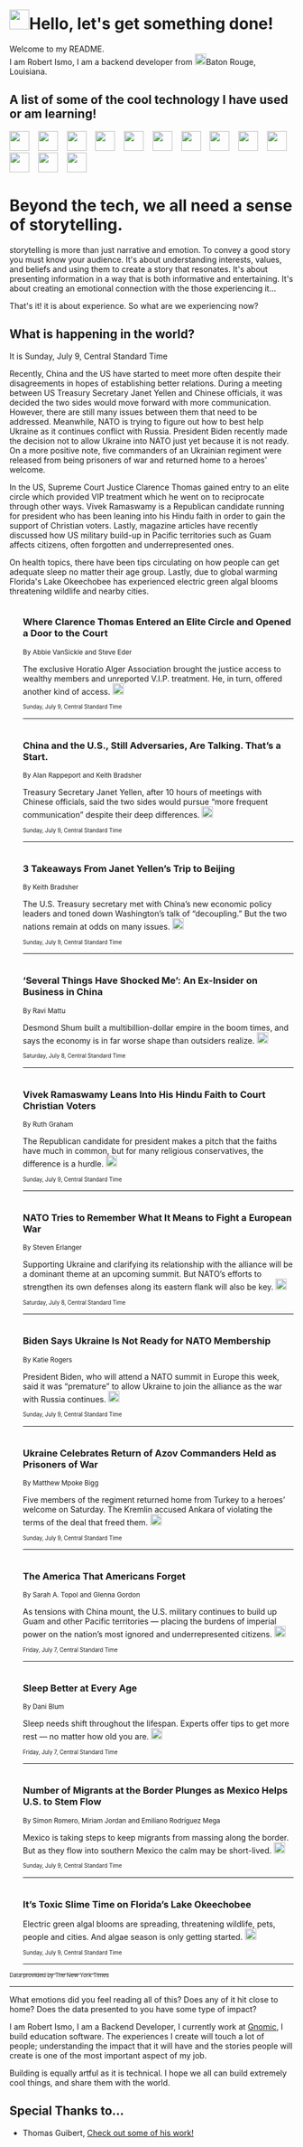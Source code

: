<h1><img src="https://emojis.slackmojis.com/emojis/images/1643514375/3493/hot-coffee.gif?1643514375" width="35"/>Hello, let's get something done!</h1>

<p>Welcome to my README.<br/>
I am Robert Ismo, I am a backend developer from <img src="https://emojis.slackmojis.com/emojis/images/1638395689/50435/moulin_rouge.png?1638395689" width="20"/>Baton Rouge, Louisiana.</p>
<h2>A list of some of the cool technology I have used or am learning!</h2>
<p>
<img src="https://emojis.slackmojis.com/emojis/images/1643516091/21142/meow_bongotap.gif?1643516091" width="35" alt="">
<img src="https://img.shields.io/badge/Favorite%20Frontend%20Framework-SvelteKit-f83903" alt="">
<img src="https://img.shields.io/badge/Second%20Favorite-Vue-40b581" alt="">
<img src="https://img.shields.io/badge/Most%20Used%20Runtime-Nodejs-78b061" alt="">
<img src="https://emojis.slackmojis.com/emojis/images/1643517416/34482/fire.gif?1643517416" width="35" alt="">
<img src="https://img.shields.io/badge/Javascript%20But%20Better-Typescript-0078ca" alt="">
<img src="https://img.shields.io/badge/Favorite%20Language-Elixir-3e244d" alt="">
<img src="https://img.shields.io/badge/Containerize%20Everything-Docker-6ac9ef" alt="">
<img src="https://emojis.slackmojis.com/emojis/images/1643514596/5999/meow_party.gif?1643514596" width="35" alt="">
<img src="https://img.shields.io/badge/API%20Love%20Language-Graphql-de32a5" alt="">
<img src="https://img.shields.io/badge/Our%20Favorite%20Version%20Controller-Git-e94f33" alt="">
<img src="https://img.shields.io/badge/Favorite%20Database-Redis-d42d1d" alt="">
<img src="https://emojis.slackmojis.com/emojis/images/1643514559/5584/deployparrot.gif?1643514559" width="35" alt="">
<img src="https://img.shields.io/badge/Container%20Interstate-RabbitMQ-f66200" alt="">
<img src="https://img.shields.io/badge/Gotta%20Learn-Kubernetes-316adf" alt="">
<img src="https://img.shields.io/badge/Really%20Mature%20Now-WASM-654fef" alt="">
<img src="https://emojis.slackmojis.com/emojis/images/1666642497/61942/dance_vibe.gif?1666642497" width="35" alt="">
<img src="https://img.shields.io/badge/For%20My%20M1-ARM64-657d96" alt="">
<img src="https://img.shields.io/badge/Loving%20This%20So%20Much-TailwindCSS-17bcb5" alt="">
<img src="https://img.shields.io/badge/Cool%20Build%20Tool-Vite-f9cb24" alt="">
<img src="https://emojis.slackmojis.com/emojis/images/1669231376/62819/working-on-it.gif?1669231376" width="35" alt="">
<img src="https://img.shields.io/badge/Fun%20and%20Easy%20Database-MongoDB-5f8c49" alt="">
<img src="https://img.shields.io/badge/JS%20Life%20Support-NPM-c73737" alt="">
<img src="https://img.shields.io/badge/I%20Liked%20It-DynamoDB-0073b9" alt="">
<img src="https://emojis.slackmojis.com/emojis/images/1643514045/46/question.gif?1643514045" width="35" alt="">
<img src="https://img.shields.io/badge/cool-React-60d6f9" alt="">
<img src="https://img.shields.io/badge/Future%20Big%20Project-Lambda-f37e00" alt="">
<img src="https://img.shields.io/badge/NPM%20But%20Better-PNPM-f1aa07" alt="">
<img src="https://emojis.slackmojis.com/emojis/images/1643514943/9662/fbwow.gif?1643514943" width="35" alt="">
<img src="https://img.shields.io/badge/First%20Language-C-662079" alt="">
<img src="https://img.shields.io/badge/Where%20I%20Deploy%20Frontend-Vercel-000000" alt="">
<img src="https://img.shields.io/badge/Who%20Does%20not%20Want%20an%20App-Swift-f9492a" alt="">
<img src="https://emojis.slackmojis.com/emojis/images/1643514058/151/javascript.png?1643514058" width="35" alt="">
<img src="https://img.shields.io/badge/cool-Python-fbd542" alt="">
<img src="https://img.shields.io/badge/Favorite%20Something-Stripe-656cdc" alt="">
<img src="https://img.shields.io/badge/Of%20Course-HTML5-ed6327" alt="">
<img src="https://emojis.slackmojis.com/emojis/images/1660415405/60731/bomb.gif?1660415405" width="35" alt="">
<img src="https://img.shields.io/badge/hate-CSS-2964ec" alt="">
<img src="https://img.shields.io/badge/Learning-CircleCI-141215" alt="">
<img src="https://img.shields.io/badge/Learning-Rust-fbbb3b" alt="">
<img src="https://emojis.slackmojis.com/emojis/images/1660415397/60712/writing-hand.gif?1660415397" width="35" alt="">
<img src="https://img.shields.io/badge/Dev%20Browser%20of%20Choice-Firefox-cc4e26" alt="">
<img src="https://img.shields.io/badge/Recoverying%20From%20Windows-UNIX-1781e3" alt="">
<img src="https://img.shields.io/badge/LOVE-LogSeq-90c1c2" alt="">
<img src="https://emojis.slackmojis.com/emojis/images/1643514066/223/kirby.gif?1643514066" width="35" alt="">
<img src="https://img.shields.io/badge/Daily%20Driver-MacOS-e6e6e8" alt="">
<img src="https://img.shields.io/badge/Git%20Server-Github-000000" alt="">
<img src="https://img.shields.io/badge/enjoyable-EC2-f17428" alt="">
<img src="https://emojis.slackmojis.com/emojis/images/1643514239/2069/excited.gif?1643514239" width="35" alt="">
</p>
<h1>Beyond the tech, we all need a sense of storytelling.</h1>
<p>storytelling is more than just narrative and emotion. To convey a good story you must know your audience. It's about understanding interests, values, and beliefs and using them to create a story that resonates. It's about presenting information in a way that is both informative and entertaining. It's about creating an emotional connection with the those experiencing it...</p>
<p>That's it! it is about experience. So what are we experiencing now?</p>
<h2>What is happening in the world?</h2>
<p>It is Sunday, July 9, Central Standard Time</p>
<p>
Recently, China and the US have started to meet more often despite their disagreements in hopes of establishing better relations. During a meeting between US Treasury Secretary Janet Yellen and Chinese officials, it was decided the two sides would move forward with more communication. However, there are still many issues between them that need to be addressed. Meanwhile, NATO is trying to figure out how to best help Ukraine as it continues conflict with Russia. President Biden recently made the decision not to allow Ukraine into NATO just yet because it is not ready. On a more positive note, five commanders of an Ukrainian regiment were released from being prisoners of war and returned home to a heroes&#39; welcome.  

In the US, Supreme Court Justice Clarence Thomas gained entry to an elite circle which provided VIP treatment which he went on to reciprocate through other ways. Vivek Ramaswamy is a Republican candidate running for president who has been leaning into his Hindu faith in order to gain the support of Christian voters. Lastly, magazine articles have recently discussed how US military build-up in Pacific territories such as Guam affects citizens, often forgotten and underrepresented ones. 

On health topics, there have been tips circulating on how people can get adequate sleep no matter their age group. Lastly, due to global warming Florida&#39;s Lake Okeechobee has experienced electric green algal blooms threatening wildlife and nearby cities.</p>
<ol>
<img src="https://img.shields.io/badge/-us-blue" alt="">
<h3>Where Clarence Thomas Entered an Elite Circle and Opened a Door to the Court</h3>
<sub>By Abbie VanSickle and Steve Eder</sub>
<p>The exclusive Horatio Alger Association brought the justice access to wealthy members and unreported V.I.P. treatment. He, in turn, offered another kind of access.  <a href="https://nyti.ms/44CBF7Y"><img src="https://developer.nytimes.com/files/poweredby_nytimes_30b.png?v=1583354208352" height="20"></a></p>
<sub><sub>Sunday, July 9, Central Standard Time</sub></sub>
<hr/>
<img src="https://img.shields.io/badge/-business-blue" alt="">
<h3>China and the U.S., Still Adversaries, Are Talking. That’s a Start.</h3>
<sub>By Alan Rappeport and Keith Bradsher</sub>
<p>Treasury Secretary Janet Yellen, after 10 hours of meetings with Chinese officials, said the two sides would pursue “more frequent communication” despite their deep differences.  <a href="https://nyti.ms/46zSRNz"><img src="https://developer.nytimes.com/files/poweredby_nytimes_30b.png?v=1583354208352" height="20"></a></p>
<sub><sub>Sunday, July 9, Central Standard Time</sub></sub>
<hr/>
<img src="https://img.shields.io/badge/-business-blue" alt="">
<h3>3 Takeaways From Janet Yellen’s Trip to Beijing</h3>
<sub>By Keith Bradsher</sub>
<p>The U.S. Treasury secretary met with China’s new economic policy leaders and toned down Washington’s talk of “decoupling.” But the two nations remain at odds on many issues.  <a href="https://nyti.ms/43cdJYc"><img src="https://developer.nytimes.com/files/poweredby_nytimes_30b.png?v=1583354208352" height="20"></a></p>
<sub><sub>Sunday, July 9, Central Standard Time</sub></sub>
<hr/>
<img src="https://img.shields.io/badge/-business-blue" alt="">
<h3>‘Several Things Have Shocked Me’: An Ex-Insider on Business in China</h3>
<sub>By Ravi Mattu</sub>
<p>Desmond Shum built a multibillion-dollar empire in the boom times, and says the economy is in far worse shape than outsiders realize.  <a href="https://nyti.ms/43igyqL"><img src="https://developer.nytimes.com/files/poweredby_nytimes_30b.png?v=1583354208352" height="20"></a></p>
<sub><sub>Saturday, July 8, Central Standard Time</sub></sub>
<hr/>
<img src="https://img.shields.io/badge/-us-blue" alt="">
<h3>Vivek Ramaswamy Leans Into His Hindu Faith to Court Christian Voters</h3>
<sub>By Ruth Graham</sub>
<p>The Republican candidate for president makes a pitch that the faiths have much in common, but for many religious conservatives, the difference is a hurdle.  <a href="https://nyti.ms/3NBvQB2"><img src="https://developer.nytimes.com/files/poweredby_nytimes_30b.png?v=1583354208352" height="20"></a></p>
<sub><sub>Sunday, July 9, Central Standard Time</sub></sub>
<hr/>
<img src="https://img.shields.io/badge/-world-blue" alt="">
<h3>NATO Tries to Remember What It Means to Fight a European War</h3>
<sub>By Steven Erlanger</sub>
<p>Supporting Ukraine and clarifying its relationship with the alliance will be a dominant theme at an upcoming summit. But NATO’s efforts to strengthen its own defenses along its eastern flank will also be key.  <a href="https://nyti.ms/44zS5Oz"><img src="https://developer.nytimes.com/files/poweredby_nytimes_30b.png?v=1583354208352" height="20"></a></p>
<sub><sub>Saturday, July 8, Central Standard Time</sub></sub>
<hr/>
<img src="https://img.shields.io/badge/-us-blue" alt="">
<h3>Biden Says Ukraine Is Not Ready for NATO Membership</h3>
<sub>By Katie Rogers</sub>
<p>President Biden, who will attend a NATO summit in Europe this week, said it was “premature” to allow Ukraine to join the alliance as the war with Russia continues.  <a href="https://nyti.ms/44yAJla"><img src="https://developer.nytimes.com/files/poweredby_nytimes_30b.png?v=1583354208352" height="20"></a></p>
<sub><sub>Sunday, July 9, Central Standard Time</sub></sub>
<hr/>
<img src="https://img.shields.io/badge/-world-blue" alt="">
<h3>Ukraine Celebrates Return of Azov Commanders Held as Prisoners of War</h3>
<sub>By Matthew Mpoke Bigg</sub>
<p>Five members of the regiment returned home from Turkey to a heroes’ welcome on Saturday. The Kremlin accused Ankara of violating the terms of the deal that freed them.  <a href="https://nyti.ms/3rf3eG5"><img src="https://developer.nytimes.com/files/poweredby_nytimes_30b.png?v=1583354208352" height="20"></a></p>
<sub><sub>Sunday, July 9, Central Standard Time</sub></sub>
<hr/>
<img src="https://img.shields.io/badge/-magazine-blue" alt="">
<h3>The America That Americans Forget</h3>
<sub>By Sarah A. Topol and Glenna Gordon</sub>
<p>As tensions with China mount, the U.S. military continues to build up Guam and other Pacific territories — placing the burdens of imperial power on the nation’s most ignored and underrepresented citizens.  <a href="https://nyti.ms/43uKDUd"><img src="https://developer.nytimes.com/files/poweredby_nytimes_30b.png?v=1583354208352" height="20"></a></p>
<sub><sub>Friday, July 7, Central Standard Time</sub></sub>
<hr/>
<img src="https://img.shields.io/badge/-well-blue" alt="">
<h3>Sleep Better at Every Age</h3>
<sub>By Dani Blum</sub>
<p>Sleep needs shift throughout the lifespan. Experts offer tips to get more rest —  no matter how old you are.  <a href="https://nyti.ms/44BpDM6"><img src="https://developer.nytimes.com/files/poweredby_nytimes_30b.png?v=1583354208352" height="20"></a></p>
<sub><sub>Friday, July 7, Central Standard Time</sub></sub>
<hr/>
<img src="https://img.shields.io/badge/-world-blue" alt="">
<h3>Number of Migrants at the Border Plunges as Mexico Helps U.S. to Stem Flow</h3>
<sub>By Simon Romero, Miriam Jordan and Emiliano Rodríguez Mega</sub>
<p>Mexico is taking steps to keep migrants from massing along the border. But as they flow into southern Mexico the calm may be short-lived.  <a href="https://nyti.ms/3D5WTj6"><img src="https://developer.nytimes.com/files/poweredby_nytimes_30b.png?v=1583354208352" height="20"></a></p>
<sub><sub>Sunday, July 9, Central Standard Time</sub></sub>
<hr/>
<img src="https://img.shields.io/badge/-climate-blue" alt="">
<h3>It’s Toxic Slime Time on Florida’s Lake Okeechobee</h3>
<sub></sub>
<p>Electric green algal blooms are spreading, threatening wildlife, pets, people and cities. And algae season is only getting started.  <a href="https://nyti.ms/3rl98pm"><img src="https://developer.nytimes.com/files/poweredby_nytimes_30b.png?v=1583354208352" height="20"></a></p>
<sub><sub>Sunday, July 9, Central Standard Time</sub></sub>
<hr/>
</ol>
<a href="https://developer.nytimes.com"><sub><sub>Data provided by The New York Times</sub></sub></a>
<hr/>
<p>What emotions did you feel reading all of this? Does any of it hit close to home? Does the data presented to you have some type of impact?</p>
<p>I am Robert Ismo, I am a Backend Developer, I currently work at <a href="https://gnomic.education/">Gnomic</a>, I build education software. The experiences I create will touch a lot of people; understanding the impact that it will have and the stories people will create is one of the most important aspect of my job.</p>
<p>Building is equally artful as it is technical. I hope we all can build extremely cool things, and share them with the world.</p>
<h2>Special Thanks to...</h2>
<ul>
<li>Thomas Guibert, <a href="https://github.com/thmsgbrt/thmsgbrt">Check out some of his work!</a></li>
</ul>